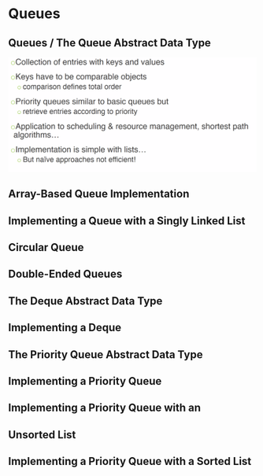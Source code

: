 # Queues

## Queues / The Queue Abstract Data Type

![](<../../../../.gitbook/assets/image (200).png>)

## Array-Based Queue Implementation

## Implementing a Queue with a Singly Linked List

## Circular Queue

## Double-Ended Queues

## The Deque Abstract Data Type

## Implementing a Deque

## The Priority Queue Abstract Data Type

## Implementing a Priority Queue

## Implementing a Priority Queue with an&#x20;

## Unsorted List

## Implementing a Priority Queue with a Sorted List
